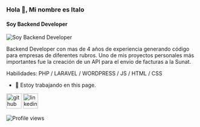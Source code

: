 ### Hola 👋, Mi nombre es Italo
#### Soy Backend Developer
![Soy Backend Developer](https://media-exp1.licdn.com/dms/image/C4D16AQFc4lOpVXE_zw/profile-displaybackgroundimage-shrink_350_1400/0/1654489236429?e=1675296000&v=beta&t=jKraWlOslE44t4fhyoUTuDeynYmVVv3A8_5bTgat02E)

Backend Developer con mas de 4 años de experiencia generando código para empresas de diferentes rubros. 
Uno de mis proyectos personales más importantes fue la creación de un API para el envio de facturas a la Sunat.

Habilidades: PHP / LARAVEL / WORDPRESS / JS / HTML / CSS

- 🔭 Estoy trabajando en this page. 


[<img src='https://cdn.jsdelivr.net/npm/simple-icons@3.0.1/icons/github.svg' alt='github' height='40'>](https://github.com/itaxd123)  [<img src='https://cdn.jsdelivr.net/npm/simple-icons@3.0.1/icons/linkedin.svg' alt='linkedin' height='40'>](https://www.linkedin.com/in/https://www.linkedin.com/in/italogchumbile//)  

![Profile views](https://gpvc.arturio.dev/itaxd123)  
